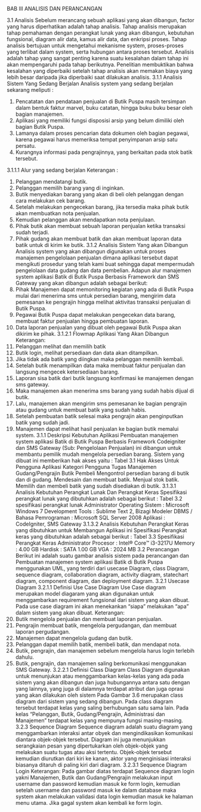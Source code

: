 BAB III
ANALISIS DAN PERANCANGAN

3.1 	Analisis
	Sebelum merancang sebuah aplikasi yang akan dibangun, factor yang harus diperhatikan adalah tahap analisis. Tahap analisis merupakan tahap pemahaman dengan perangkat lunak yang akan dibangun, kebutuhan fungsional, diagram alir data, kamus alir data, dan enkripsi proses. Tahap analisis bertujuan untuk mengetahui mekanisme system, proses-proses yang terlibat dalam system, serta hubungan antara proses tersebut.
	Analisis adalah tahap yang sangat penting karena suatu kesalahan dalam tahap ini akan mempengaruhi pada tahap berikutnya. Penelitian membuktikan bahwa kesalahan yang diperbaiki setelah tahap analisis akan memakan biaya yang lebih besar daripada jika diperbaiki saat dilakukan analisis.
3.1.1 	Analisis Sistem Yang Sedang Berjalan
	Analisis system yang sedang berjalan sekarang meliputi :
1.	Pencatatan dan pendataan penjualan di Butik Puspa masih tersimpan dalam bentuk faktur marvel, buku catatan, hingga buku buku besar oleh bagian manajemen.
2.	Aplikasi yang memiliki fungsi disposisi arsip yang belum dimiliki oleh bagian Butik Puspa.
3.	Lamanya dalam proses pencarian data dokumen oleh bagian pegawai, karena pegawai harus memeriksa tempat penyimpanan arsip satu persatu.
4.	Kurangnya informasi pada pengrajinnya, yang berkaitan pada stok batik tersebut.

3.1.1.1 Alur yang sedang berjalan
Keterangan : 
1.	Pelanggan mendatangi butik.
2.	Pelanggan memilih barang yang di inginkan.
3.	Butik menyediakan barang yang akan di beli oleh pelanggan dengan cara melakukan cek barang.
4.	Setelah melakukan pengecekan barang, jika tersedia maka pihak butik akan membuatkan nota penjualan. 
5.	Kemudian pelanggan akan mendapatkan nota penjulaan. 
6.	Pihak butik akan membuat sebuah laporan penjualan ketika transaksi sudah terjadi.
7.	Pihak gudang akan membuat batik dan akan membuat laporan data batik untuk di kirim ke butik.
3.1.2 	Analisis Sistem Yang akan Dibangun
	Analisis system yang akan dibangun digunakan untuk proses manajemen pengelolaan penjualan dimana aplikasi tersebut dapat mengikuti prosedur yang telah kami buat sehingga dapat mempermudah pengelolaan data gudang dan data pembelian. Adapun alur manajemen system aplikasi Batik di Butik Puspa Berbasis Framework dan SMS Gateway yang akan dibangun adalah sebagai berikut:
1.	Pihak Manajemen dapat memonitoring kegiatan yang ada di Butik Puspa mulai dari menerima sms untuk persedian barang, mengirim data pemesanan ke pengrajin hingga melihat aktivitas transaksi penjualan di Butik Puspa.
2.	Pegawai Butik Puspa dapat melakukan pengecekan data barang, membuat faktur penjualan hingga pembuatan laporan.
3.	Data laporan penjualan yang dibuat oleh pegawai Butik Puspa akan dikirim ke pihak.
3.1.2.1 Flowmap Aplikasi Yang Akan Dibangun
Keterangan:
1.	Pelanggan melihat dan memilih batik
2.	Butik login, melihat persediaan dan data akan ditampilkan. 
3.	Jika tidak ada batik yang diingkan maka pelanggan memilih kembali.
4.	Setelah butik menampilkan data maka membuat faktur penjualan dan langsung mengecek ketersediaan barang.
5.	Laporan sisa batik dari butik langsung konfirmasi ke manajemen dengan sms gateway.
6.	Maka manajemen akan menerima sms barang yang sudah habis dijual di butik.
7.	Lalu, manajemen akan mengirim sms pemesanan ke bagian pengrajin atau gudang untuk membuat batik yang sudah habis.
8.	Setelah pembuatan batik selesai maka pengrajin akan penginputkan batik yang sudah jadi.
9.	Manajemen dapat melihat hasil penjualan ke bagian butik memalui system.
3.1.1	Deskripsi Kebutuhan Aplikasi
Pembuatan manajemen system aplikasi Batik di Butik Puspa Berbasis Framework Codeigniter dan SMS Gateway (Sub: Pengelolaan Penjualan) ini dibangun untuk membantu pemilik mudah mengelola persedian barang.
Sistem yang dibuat ini memberikan hak akses yaitu :
Tabel 3.1 Hak Akses Untuk Pengguna Aplikasi
Kategori Pengguna	Tugas
Manajemen
Gudang/Pengrajin
Butik
Pembeli	Mengontrol persedian barang di butik dan di gudang.
Mendesain dan membuat batik.
Menjual stok batik.
Memilih dan membeli batik yang sudah disediakan di butik.
3.1.3.1 Analisis Kebutuhan Perangkat Lunak Dan Perangkat Keras
Spesifikasi perangkat lunak yang dibutuhkan adalah sebagai berikut :
Tabel 3.2 spesifikasi perangkat lunak
Administrator
Operating Sistem	:	Microsoft Windows 7
Development Tools	:	Sublime Text 2, Bizagi Modeler
DBMS / Bahasa Pemrograman	:	Microsoft SQL Server 2008
Aplikasi	:	CodeIgniter, SMS Gateway
3.1.3.2	Analisis Kebutuhan Perangkat Keras yang dibutuhkan untuk Membangun Aplikasi ini
Spesifikasi Perangkat keras yang dibutuhkan adalah sebagai berikut :
Tabel 3.3 Spesifikasi Perangkat Keras
Administrator
Procesor	:	Intel® Core™ i3-3217U 
Memory	:	4.00 GB
Hardisk	:	SATA 1.00 GB
VGA	:	2024 MB
3.2 	Perancangan 
Berikut ini adalah suatu gambar analisis sistem pada perancangan dan Pembuatan manajemen system aplikasi Batik di Butik Puspa menggunakan UML, yang terdiri dari usecase Diagram, class Diagram, sequence diagram, collaboration diagram, activity diagram, statechart diagram, component diagram, dan deployment diagram. 
3.2.1 Usecase Diagram
3.2.1.1 Definisi Use Case Diagram
Use Case diagram merupakan model diagaram yang akan digunakan untuk menggambarkan requirement fungsional dari sistem yang akan dibuat. Pada use case diagram ini akan menekankan “siapa” melakukan “apa” dalam sistem yang akan dibuat.
Keterangan:
1.	Butik mengelola penjualan dan membuat laporan penjualan.
2.	Pengrajin membuat batik, mengelola pergudangan, dan membuat laporan pergudangan.
3.	Manajemen dapat mengelola gudang dan butik.
4.	Pelanggan dapat memilih batik, membeli batik, dan mendapat nota.
5.	Butik, pengrajin, dan manajemen sebelum mengelola harus login terlebih dahulu.
6.	Butik, pengrajin, dan manajemen saling berkomunikasi menggunakan SMS Gateway.
3.2.2.1 Definisi Class Diagram
Class Diagram digunakan untuk menunjukan atau menggambarkan kelas-kelas yang ada pada sistem yang akan dibangun dan juga hubungannya antara satu dengan yang lainnya, yang juga di dalamnya terdapat atribut dan juga oprasi yang akan dilakukan oleh sistem
Pada Gambar 3.6 merupakan class diagram dari sistem yang sedang dibangun. Pada class diagram tersebut terdapat kelas yang saling berhubungan satu sama lain. Pada kelas “Pelanggan, Butik, Gudang/Pengrajin, Administrasi dan Manajemen” terdapat kelas yang mempunya fungsi masing-masing.
3.2.3	Sequence Diagram
Sequence diagram adalah suatu diagram yang menggambarkan interaksi antar obyek dan mengindikasikan komunikasi diantara objek-objek tersebut. Diagram ini juga menunjukkan serangkaian pesan yang dipertukarkan oleh objek-objek yang melakukan suatu tugas atau aksi tertentu. Objek-objek tersebut kemudian diurutkan dari kiri ke kanan, aktor yang menginisiasi interaksi biasanya ditaruh di paling kiri dari diagram.
3.2.3.1 Sequence Diagram Login
Keterangan:
Pada gambar diatas terdapat Sequence diagram login yakni Manajemen, Butik dan Gudang/Pengrajin melakukan input username dan password kemudian masuk ke form login, kemudian setelah username dan password masuk ke dalam database maka system akan melakukan validasi data login kemudian masuk ke halaman menu utama. Jika gagal system akan kembali ke form login.

